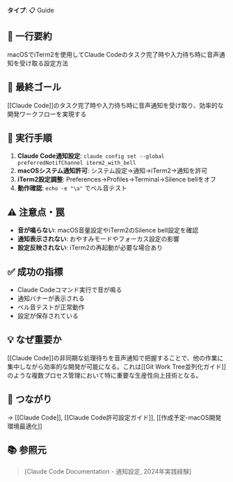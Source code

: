 **タイプ**: 📋 Guide

## 📝 一行要約
macOSでiTerm2を使用してClaude Codeのタスク完了時や入力待ち時に音声通知を受け取る設定方法

## 🎯 最終ゴール
[[Claude Code]]のタスク完了時や入力待ち時に音声通知を受け取り、効率的な開発ワークフローを実現する

## 🔧 実行手順
1. **Claude Code通知設定**: `claude config set --global preferredNotifChannel iterm2_with_bell`
2. **macOSシステム通知許可**: システム設定→通知→iTerm2→通知を許可
3. **iTerm2設定調整**: Preferences→Profiles→Terminal→Silence bellをオフ
4. **動作確認**: `echo -e "\a"` でベル音テスト

## ⚠️ 注意点・罠
- **音が鳴らない**: macOS音量設定やiTerm2のSilence bell設定を確認
- **通知表示されない**: おやすみモードやフォーカス設定の影響
- **設定反映されない**: iTerm2の再起動が必要な場合あり

## ✅ 成功の指標
- Claude Codeコマンド実行で音が鳴る
- 通知バナーが表示される
- ベル音テストが正常動作
- 設定が保存されている

## 💡 なぜ重要か
[[Claude Code]]の非同期な処理待ちを音声通知で把握することで、他の作業に集中しながら効率的な開発が可能になる。これは[[Git Work Tree並列化ガイド]]のような複数プロセス管理において特に重要な生産性向上技術となる。

## 🔗 つながり
→ [[Claude Code]], [[Claude Code許可設定ガイド]], [[作成予定-macOS開発環境最適化]]

## 📚 参照元
> [Claude Code Documentation - 通知設定, 2024年実践経験]